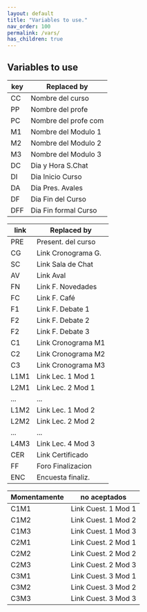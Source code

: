 ```yaml
---
layout: default
title: "Variables to use."
nav_order: 100
permalink: /vars/
has_children: true
---
```


## Variables to use

|key | Replaced by         |
|----|---------------------|
| CC | Nombre del curso    |
| PP | Nombre del profe    |
| PC | Nombre del profe com|
| M1 | Nombre del Modulo 1 |
| M2 | Nombre del Modulo 2 |
| M3 | Nombre del Modulo 3 |
| DC | Dia y Hora S.Chat   |
| DI | Dia Inicio Curso    |
| DA | Dia Pres. Avales    |
| DF | Dia Fin del Curso   |
| DFF| Dia Fin formal Curso|

| link | Replaced by        |
|------|--------------------|
| PRE  | Present. del curso |
| CG   | Link Cronograma G. |
| SC   | Link Sala de Chat  |
| AV   | Link Aval          |
| FN   | Link F. Novedades  |
| FC   | Link F. Café       |
| F1   | Link F. Debate 1   |
| F2   | Link F. Debate 2   |
| F2   | Link F. Debate 3   |
| C1   | Link Cronograma M1 |
| C2   | Link Cronograma M2 |
| C3   | Link Cronograma M3 |
| L1M1 | Link Lec. 1 Mod 1  |
| L2M1 | Link Lec. 2 Mod 1  |
| ...  | ...                |
| L1M2 | Link Lec. 1 Mod 2  |
| L2M2 | Link Lec. 2 Mod 2  |
| ...  | ...                |
| L4M3 | Link Lec. 4 Mod 3  |
| CER  | Link Certificado   |
| FF   | Foro Finalizacion  |
| ENC  | Encuesta finaliz.  |

| Momentamente | no aceptados        |
|--------------|---------------------|
| C1M1         | Link Cuest. 1 Mod 1 |
| C1M2         | Link Cuest. 1 Mod 2 |
| C1M3         | Link Cuest. 1 Mod 3 |
| C2M1         | Link Cuest. 2 Mod 1 |
| C2M2         | Link Cuest. 2 Mod 2 |
| C2M3         | Link Cuest. 2 Mod 3 |
| C3M1         | Link Cuest. 3 Mod 1 |
| C3M2         | Link Cuest. 3 Mod 2 |
| C3M3         | Link Cuest. 3 Mod 3 |
